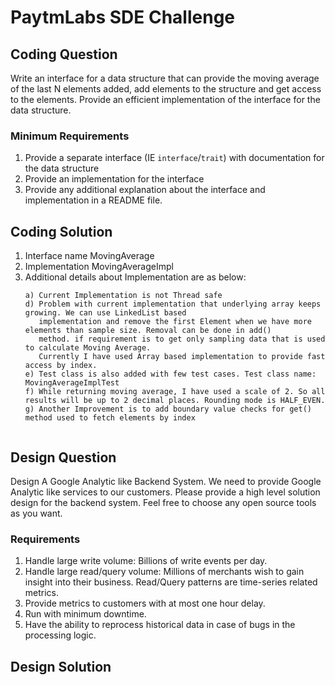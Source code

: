 # PaytmLabs SDE Challenge

## Coding Question

Write an interface for a data structure that can provide the moving average of the last N elements added, add elements to the structure and get access to the elements. Provide an efficient implementation of the interface for the data structure.

### Minimum Requirements

1. Provide a separate interface (IE `interface`/`trait`) with documentation for the data structure
2. Provide an implementation for the interface
3. Provide any additional explanation about the interface and implementation in a README file.

## Coding Solution
1. Interface name MovingAverage
2. Implementation MovingAverageImpl
3. Additional details about Implementation are as below: 
   ````
   a) Current Implementation is not Thread safe
   d) Problem with current implementation that underlying array keeps growing. We can use LinkedList based 
      implementation and remove the first Element when we have more elements than sample size. Removal can be done in add() 
      method. if requirement is to get only sampling data that is used to calculate Moving Average. 
      Currently I have used Array based implementation to provide fast access by index.
   e) Test class is also added with few test cases. Test class name: MovingAverageImplTest
   f) While returning moving average, I have used a scale of 2. So all results will be up to 2 decimal places. Rounding mode is HALF_EVEN.
   g) Another Improvement is to add boundary value checks for get() method used to fetch elements by index 
   

## Design Question

Design A Google Analytic like Backend System.
We need to provide Google Analytic like services to our customers. Please provide a high level solution design for the backend system. Feel free to choose any open source tools as you want.

### Requirements

1. Handle large write volume: Billions of write events per day.
2. Handle large read/query volume: Millions of merchants wish to gain insight into their business. Read/Query patterns are time-series related metrics.
3. Provide metrics to customers with at most one hour delay.
4. Run with minimum downtime.
5. Have the ability to reprocess historical data in case of bugs in the processing logic.

## Design Solution